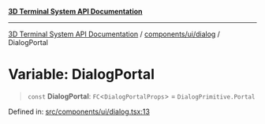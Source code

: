 [**3D Terminal System API Documentation**](../../../../README.md)

***

[3D Terminal System API Documentation](../../../../README.md) / [components/ui/dialog](../README.md) / DialogPortal

# Variable: DialogPortal

> `const` **DialogPortal**: `FC`\<`DialogPortalProps`\> = `DialogPrimitive.Portal`

Defined in: [src/components/ui/dialog.tsx:13](https://github.com/Dicommunitas/ThreeJS_Terminal_3D/blob/d3a4c6e46069e0806d20629a3dc62ea6a87d736c/src/components/ui/dialog.tsx#L13)
